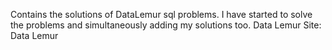 Contains the solutions of DataLemur sql problems. I have started to solve the problems and simultaneously adding my solutions too.
Data Lemur Site: Data Lemur
